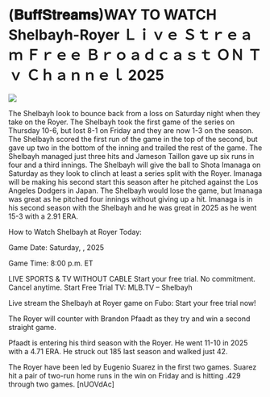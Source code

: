 # (𝐁𝐮𝐟𝐟𝐒𝐭𝐫𝐞𝐚𝐦𝐬)WAY TO WATCH Shelbayh-Royer Ｌｉｖｅ Ｓｔｒｅａｍ Ｆｒｅｅ Ｂｒｏａｄｃａｓｔ ＯＮ Ｔｖ Ｃｈａｎｎｅｌ  2025  
  
  
[![](https://i.imgur.com/qSNzIqt.png)](https://movie.rssnews.media/vpiKKPQjX.php)  
  
The Shelbayh look to bounce back from a loss on Saturday night when they take on the Royer. The Shelbayh took the first game of the series on Thursday 10-6, but lost 8-1 on Friday and they are now 1-3 on the season. The Shelbayh scored the first run of the game in the top of the second, but gave up two in the bottom of the inning and trailed the rest of the game. The Shelbayh managed just three hits and Jameson Taillon gave up six runs in four and a third innings. The Shelbayh will give the ball to Shota Imanaga on Saturday as they look to clinch at least a series split with the Royer. Imanaga will be making his second start this season after he pitched against the Los Angeles Dodgers in Japan. The Shelbayh would lose the game, but Imanaga was great as he pitched four innings without giving up a hit. Imanaga is in his second season with the Shelbayh and he was great in 2025 as he went 15-3 with a 2.91 ERA.

How to Watch Shelbayh at Royer Today:

Game Date: Saturday, , 2025

Game Time: 8:00 p.m. ET

LIVE SPORTS & TV WITHOUT CABLE
Start your free trial. No commitment. Cancel anytime.
Start Free Trial
TV: MLB.TV – Shelbayh

Live stream the Shelbayh at Royer game on Fubo: Start your free trial now!

The Royer will counter with Brandon Pfaadt as they try and win a second straight game.

Pfaadt is entering his third season with the Royer. He went 11-10 in 2025 with a 4.71 ERA. He struck out 185 last season and walked just 42.

The Royer have been led by Eugenio Suarez in the first two games. Suarez hit a pair of two-run home runs in the win on Friday and is hitting .429 through two games. [nUOVdAc]